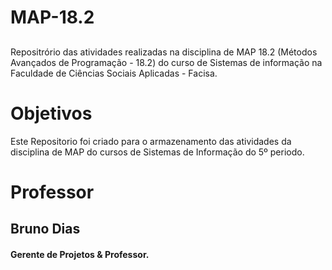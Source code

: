 
# MAP-18.2

## 
Repositrório  das atividades realizadas na disciplina de MAP 18.2 (Métodos Avançados de Programação - 18.2) do curso de Sistemas de informação na Faculdade de Ciências Sociais Aplicadas - Facisa.

# Objetivos

Este Repositorio foi criado para o armazenamento das atividades da disciplina de MAP do cursos de Sistemas de Informação do  5º periodo.

# Professor 

## Bruno Dias
#### Gerente de Projetos & Professor.
